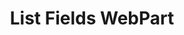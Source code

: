 ---
title: "List Fields WebPart"
category: webparts
permalink: /sprest-bs/modules/webparts_listFields_wp.html#WPListFields
---